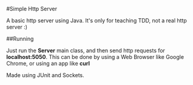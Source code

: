 #Simple Http Server

A basic http server using Java.
It's only for teaching TDD, not a real http server :)

##Running

Just run the **Server** main class, and then send http requests for **localhost:5050**. This can be done by using a Web Browser like Google Chrome, or using an app like **curl**

Made using JUnit and Sockets.

